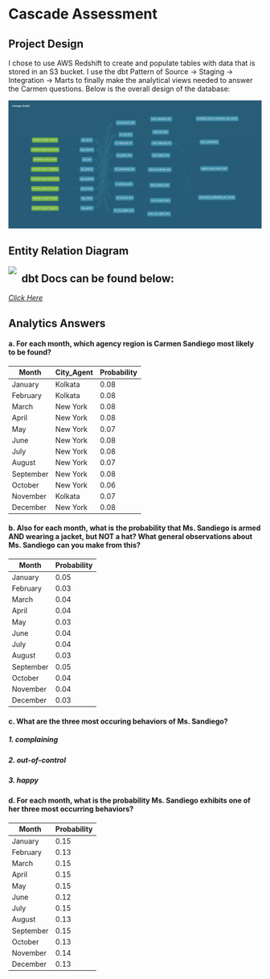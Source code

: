
# Cascade Assessment

## Project Design

I chose to use AWS Redshift to create and populate tables with data that is stored in an S3 bucket. I use the dbt Pattern of Source -> Staging -> Integration -> Marts to finally make the analytical views needed to answer the Carmen questions.  Below is the overall design of the database:

![image1.png](doc/image1.png)


## Entity Relation Diagram

<img src="https://jigsaw-sample-data-1.s3.amazonaws.com/Slide2.jpg"
     style="float: left; margin-right: 10px;" />
     
## dbt Docs can be found below:

*[Click Here](https://jigsaw-sample-data-1.s3.amazonaws.com/index.html)*
## Analytics Answers

#### a. For each month, which agency region is Carmen Sandiego most likely to be found?
|Month|City_Agent | Probability|
|----|----------|-----------|
|January |Kolkata |0.08|
|February |Kolkata |0.08|
|March|New York |0.08|
|April| New York| 0.08|
|May |New York |0.07|
June|New York |0.08|
|July |New York |0.08|
|August| New York|0.07|
|September|New York| 0.08|
|October |New York| 0.06|
|November | Kolkata| 0.07|
|December|New York |0.08|

#### b. Also for each month, what is the probability that Ms. Sandiego is armed AND wearing a jacket, but NOT a hat? What general observations about Ms. Sandiego can you make from this?

|Month |Probability|
|------|--------|
|January| 0.05|
|February |0.03|
| March |0.04|
 |April |0.04|
 |May |0.03|
|June |0.04|
|July |0.04|
|August |0.03|
 |September |0.05|
|October| 0.04|
|November |0.04|
 |December| 0.03|


#### c. What are the three most occuring behaviors of Ms. Sandiego?

##### 1. complaining 
##### 2. out-of-control 
##### 3. happy

#### d. For each month, what is the probability Ms. Sandiego exhibits one of her three most occurring behaviors?
|Month |Probability|
|--------|----|
|January |0.15|
|February |0.13|
 |March |0.15 |
|April |0.15|
|May |0.15|
|June |0.12|
 |July |0.15|
|August| 0.13|
|September |0.15 |
|October |0.13|
November| 0.14|
|December| 0.13|
